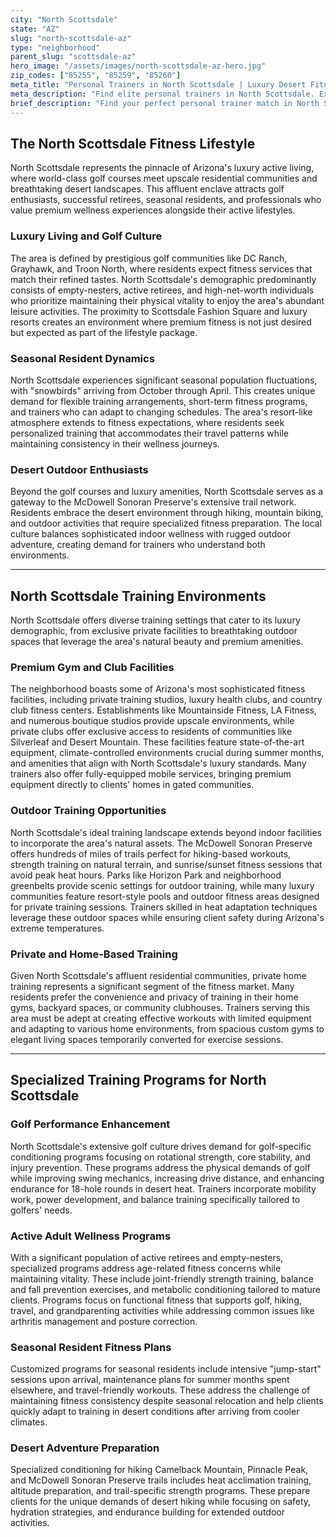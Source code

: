 ```yaml
---
city: "North Scottsdale"
state: "AZ"
slug: "north-scottsdale-az"
type: "neighborhood"
parent_slug: "scottsdale-az"
hero_image: "/assets/images/north-scottsdale-az-hero.jpg"
zip_codes: ["85255", "85259", "85260"]
meta_title: "Personal Trainers in North Scottsdale | Luxury Desert Fitness"
meta_description: "Find elite personal trainers in North Scottsdale. Experts in desert estate training, luxury club access, and executive wellness programs."
brief_description: "Find your perfect personal trainer match in North Scottsdale, where luxury fitness meets desert living. Our exclusive service connects you with elite trainers specializing in golf conditioning, active adult wellness, and resort-style training tailored to North Scottsdale's affluent demographic. Whether you're preparing for Camelback Mountain hikes, seeking country club fitness programs, or needing seasonal resident workout plans, we match you with certified professionals who understand Scottsdale's unique active lifestyle. Stop searching and start transforming with a trainer who fits your North Scottsdale life perfectly. Book your personalized match today!"
---
```

## The North Scottsdale Fitness Lifestyle

North Scottsdale represents the pinnacle of Arizona's luxury active living, where world-class golf courses meet upscale residential communities and breathtaking desert landscapes. This affluent enclave attracts golf enthusiasts, successful retirees, seasonal residents, and professionals who value premium wellness experiences alongside their active lifestyles.

### Luxury Living and Golf Culture

The area is defined by prestigious golf communities like DC Ranch, Grayhawk, and Troon North, where residents expect fitness services that match their refined tastes. North Scottsdale's demographic predominantly consists of empty-nesters, active retirees, and high-net-worth individuals who prioritize maintaining their physical vitality to enjoy the area's abundant leisure activities. The proximity to Scottsdale Fashion Square and luxury resorts creates an environment where premium fitness is not just desired but expected as part of the lifestyle package.

### Seasonal Resident Dynamics

North Scottsdale experiences significant seasonal population fluctuations, with "snowbirds" arriving from October through April. This creates unique demand for flexible training arrangements, short-term fitness programs, and trainers who can adapt to changing schedules. The area's resort-like atmosphere extends to fitness expectations, where residents seek personalized training that accommodates their travel patterns while maintaining consistency in their wellness journeys.

### Desert Outdoor Enthusiasts

Beyond the golf courses and luxury amenities, North Scottsdale serves as a gateway to the McDowell Sonoran Preserve's extensive trail network. Residents embrace the desert environment through hiking, mountain biking, and outdoor activities that require specialized fitness preparation. The local culture balances sophisticated indoor wellness with rugged outdoor adventure, creating demand for trainers who understand both environments.

---

## North Scottsdale Training Environments

North Scottsdale offers diverse training settings that cater to its luxury demographic, from exclusive private facilities to breathtaking outdoor spaces that leverage the area's natural beauty and premium amenities.

### Premium Gym and Club Facilities

The neighborhood boasts some of Arizona's most sophisticated fitness facilities, including private training studios, luxury health clubs, and country club fitness centers. Establishments like Mountainside Fitness, LA Fitness, and numerous boutique studios provide upscale environments, while private clubs offer exclusive access to residents of communities like Silverleaf and Desert Mountain. These facilities feature state-of-the-art equipment, climate-controlled environments crucial during summer months, and amenities that align with North Scottsdale's luxury standards. Many trainers also offer fully-equipped mobile services, bringing premium equipment directly to clients' homes in gated communities.

### Outdoor Training Opportunities

North Scottsdale's ideal training landscape extends beyond indoor facilities to incorporate the area's natural assets. The McDowell Sonoran Preserve offers hundreds of miles of trails perfect for hiking-based workouts, strength training on natural terrain, and sunrise/sunset fitness sessions that avoid peak heat hours. Parks like Horizon Park and neighborhood greenbelts provide scenic settings for outdoor training, while many luxury communities feature resort-style pools and outdoor fitness areas designed for private training sessions. Trainers skilled in heat adaptation techniques leverage these outdoor spaces while ensuring client safety during Arizona's extreme temperatures.

### Private and Home-Based Training

Given North Scottsdale's affluent residential communities, private home training represents a significant segment of the fitness market. Many residents prefer the convenience and privacy of training in their home gyms, backyard spaces, or community clubhouses. Trainers serving this area must be adept at creating effective workouts with limited equipment and adapting to various home environments, from spacious custom gyms to elegant living spaces temporarily converted for exercise sessions.

---

## Specialized Training Programs for North Scottsdale

### Golf Performance Enhancement

North Scottsdale's extensive golf culture drives demand for golf-specific conditioning programs focusing on rotational strength, core stability, and injury prevention. These programs address the physical demands of golf while improving swing mechanics, increasing drive distance, and enhancing endurance for 18-hole rounds in desert heat. Trainers incorporate mobility work, power development, and balance training specifically tailored to golfers' needs.

### Active Adult Wellness Programs

With a significant population of active retirees and empty-nesters, specialized programs address age-related fitness concerns while maintaining vitality. These include joint-friendly strength training, balance and fall prevention exercises, and metabolic conditioning tailored to mature clients. Programs focus on functional fitness that supports golf, hiking, travel, and grandparenting activities while addressing common issues like arthritis management and posture correction.

### Seasonal Resident Fitness Plans

Customized programs for seasonal residents include intensive "jump-start" sessions upon arrival, maintenance plans for summer months spent elsewhere, and travel-friendly workouts. These address the challenge of maintaining fitness consistency despite seasonal relocation and help clients quickly adapt to training in desert conditions after arriving from cooler climates.

### Desert Adventure Preparation

Specialized conditioning for hiking Camelback Mountain, Pinnacle Peak, and McDowell Sonoran Preserve trails includes heat acclimation training, altitude preparation, and trail-specific strength programs. These prepare clients for the unique demands of desert hiking while focusing on safety, hydration strategies, and endurance building for extended outdoor activities.
